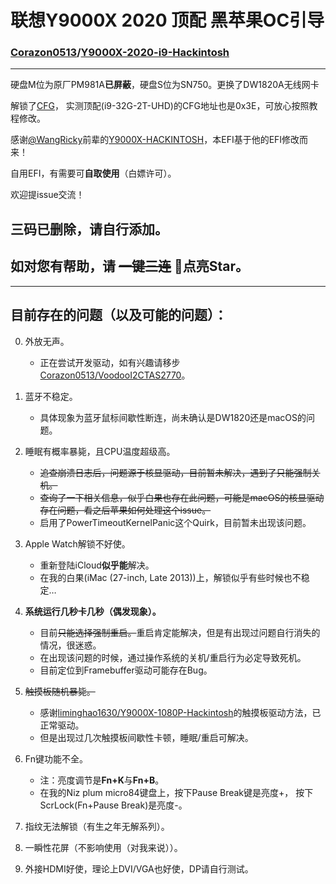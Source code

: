 # 联想Y9000X 2020 顶配 黑苹果OC引导
### [Corazon0513](https://github.com/Corazon0513)/[Y9000X-2020-i9-Hackintosh](https://github.com/Corazon0513/Y9000X-2020-i9-Hackintosh)

---

硬盘M位为原厂PM981A**已屏蔽**，硬盘S位为SN750。更换了DW1820A无线网卡

解锁了[CFG](http://bbs.pcbeta.com/viewthread-1845189-1-1.html)， 实测顶配(i9-32G-2T-UHD)的CFG地址也是0x3E，可放心按照教程修改。

感谢[@WangRicky](https://github.com/WangRicky)前辈的[Y9000X-HACKINTOSH](https://github.com/WangRicky/Y9000X-HACKINTOSH)，本EFI基于他的EFI修改而来！


自用EFI，有需要可**自取使用**（白嫖许可）。

欢迎提issue交流！

## 三码已删除，请自行添加。
## 如对您有帮助，请 ~~一键三连~~ **🌟点亮Star**。


---

## 目前存在的问题（以及可能的问题）：
0. 外放无声。
    - 正在尝试开发驱动，如有兴趣请移步[Corazon0513/VoodooI2CTAS2770](https://github.com/Corazon0513/VoodooI2CTAS2770)。

1. 蓝牙不稳定。
    - 具体现象为蓝牙鼠标间歇性断连，尚未确认是DW1820还是macOS的问题。
  
2. 睡眠有概率暴毙，且CPU温度超级高。
    - ~~追查崩溃日志后，问题源于核显驱动，目前暂未解决，遇到了只能强制关机。~~
    - ~~查询了一下相关信息，似乎白果也存在此问题，可能是macOS的核显驱动存在问题，看之后苹果如何处理这个issue。~~
    - 启用了PowerTimeoutKernelPanic这个Quirk，目前暂未出现该问题。

3. Apple Watch解锁不好使。
    - 重新登陆iCloud**似乎能**解决。
    - 在我的白果(iMac (27-inch, Late 2013))上，解锁似乎有些时候也不稳定…

4. **系统运行几秒卡几秒（偶发现象）。**
    - 目前~~只能选择强制重启。~~重启肯定能解决，但是有出现过问题自行消失的情况，很迷惑。
    - 在出现该问题的时候，通过操作系统的关机/重启行为必定导致死机。
    - 目前定位到Framebuffer驱动可能存在Bug。

5. ~~触摸板随机暴毙。~~
    - 感谢[liminghao1630/Y9000X-1080P-Hackintosh](https://github.com/liminghao1630/Y9000X-1080P-Hackintosh)的触摸板驱动方法，已正常驱动。
    - 但是出现过几次触摸板间歇性卡顿，睡眠/重启可解决。

6. Fn键功能不全。
    - 注：亮度调节是**Fn+K**与**Fn+B**。
    - 在我的Niz plum micro84键盘上，按下Pause Break键是亮度+， 按下ScrLock(Fn+Pause Break)是亮度-。

7. 指纹无法解锁（有生之年无解系列）。

8. 一瞬性花屏（不影响使用（对我来说））。

9.  外接HDMI好使，理论上DVI/VGA也好使，DP请自行测试。
